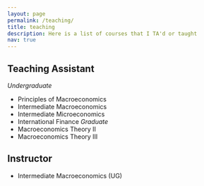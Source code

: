 ```yaml
---
layout: page
permalink: /teaching/
title: teaching
description: Here is a list of courses that I TA'd or taught
nav: true
---
```


## Teaching Assistant ##
*Undergraduate*
- Principles of Macroeconomics
- Intermediate Macroeconomics
- Intermediate Microeconomics
- International Finance
*Graduate*
- Macroeconomics Theory II
- Macroeconomics Theory III

## Instructor ##
- Intermediate Macroeconomics (UG)
